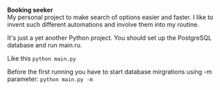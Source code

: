 **Booking seeker**  
My personal project to make search of options easier and faster. I like to invent such different automations and involve them into my routine.

It's just a yet another Python project. You should set up the PostgreSQL database and run main.ru.

Like this ``python main.py``

Before the first running you have to start database mirgrations using -m parameter: ``python main.py -m``
